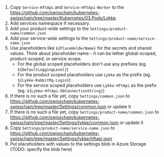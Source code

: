 1. Copy `Service-HftApi` and `Service-HftApi-Worker` to the https://github.com/swisschain/kubernetes-swisschain/tree/master/Kubernetes/03.Pods/Lykke. 
2. Add services namespace if necessary.
3. Add your product-wide settings to the `Settings/product-name/common.json`
4. Add your service-wide settings to the `Settings/product-name/service-name.json`
5. Use placeholders like `${PlaceHolderName}` for the secrets and shared values. Think about placeholder name - it can be iether global-scoped, product-scoped,
or service scope.
    * For the global scoped placeholders don't  use any prefixes (eg. `${DefaultLoggingLevel}`)
    * For the product scoped placeholders use `Lykke` as the prefix (eg. `${Lykke-RabbitMq-Login}`)
    * For the service scoped placeholders use `Lykke-HftApi` as the prefix (eg. `${Lykke-HftApi-DbConnectionString}`)
6. If there is no such a file yet, copy `Settings/common.json` to https://github.com/swisschain/kubernetes-swisschain/tree/master/Settings/common.json or update it
7. If there is no such a file yet, copy `Settings/product-name/common.json` to https://github.com/swisschain/kubernetes-swisschain/tree/master/Settings/lykke/common.json or update it
8. Copy `Settings/product-name/service-name.json` to https://github.com/swisschain/kubernetes-swisschain/tree/master/Settings/lykke/hftapi.json
5. Put placeholders with values to the settings blob in Azure Storage (TODO: specify the blob here)